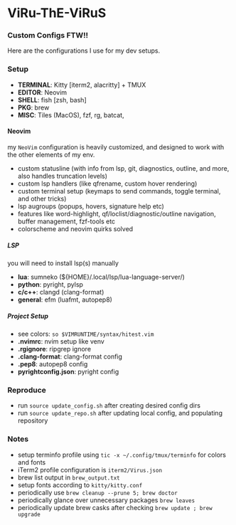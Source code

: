 # ViRu-ThE-ViRuS
### Custom Configs FTW!!

Here are the configurations I use for my dev setups.

### Setup
- **TERMINAL**: Kitty [iterm2, alacritty] + TMUX
- **EDITOR**: Neovim
- **SHELL**: fish [zsh, bash]
- **PKG**: brew
- **MISC**: Tiles (MacOS), fzf, rg, batcat,

#### Neovim
my `NeoVim` configuration is heavily customized, and designed to work with the other elements of my env.
- custom statusline (with info from lsp, git, diagnostics, outline, and more, also handles truncation levels)
- custom lsp handlers (like qfrename, custom hover rendering)
- custom terminal setup (keymaps to send commands, toggle terminal, and other tricks)
- lsp augroups (popups, hovers, signature help etc)
- features like word-highlight, qf/loclist/diagnostic/outline navigation, buffer management, fzf-tools etc
- colorscheme and neovim quirks solved

##### LSP
you will need to install lsp(s) manually
- **lua**: sumneko (${HOME}/.local/lsp/lua-language-server/)
- **python**: pyright, pylsp
- **c/c++**: clangd (clang-format)
- **general**: efm (luafmt, autopep8)

##### Project Setup
- see colors: `so $VIMRUNTIME/syntax/hitest.vim`
- **.nvimrc**: nvim setup like venv
- **.rgignore**: ripgrep ignore
- **.clang-format**: clang-format config
- **.pep8**: autopep8 config
- **pyrightconfig.json**: pyright config

### Reproduce
- run `source update_config.sh` after creating desired config dirs
- run `source update_repo.sh` after updating local config, and populating repository

### Notes
- setup terminfo profile using `tic -x ~/.config/tmux/terminfo` for colors and fonts
- iTerm2 profile configuration is `iterm2/Virus.json`
- brew list output in `brew_output.txt`
- setup fonts according to `kitty/kitty.conf`
- periodically use `brew cleanup --prune 5; brew doctor`
- periodically glance over unnecessary packages `brew leaves`
- periodically update brew casks after checking `brew update ; brew upgrade`

